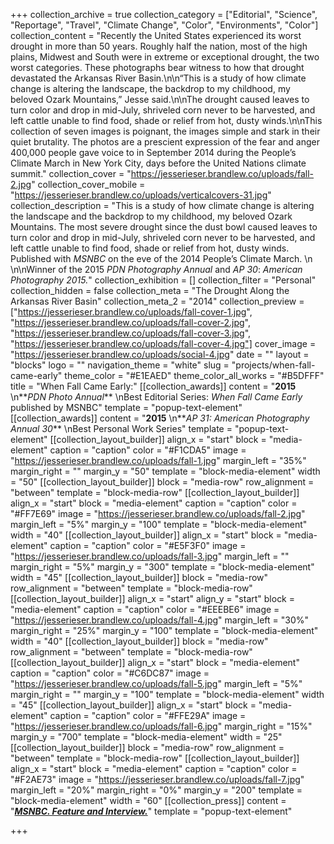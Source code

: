 +++
collection_archive = true
collection_category = ["Editorial", "Science", "Reportage", "Travel", "Climate Change", "Color", "Environments", "Color"]
collection_content = "Recently the United States experienced its worst drought in more than 50 years. Roughly half the nation, most of the high plains, Midwest and South were in extreme or exceptional drought, the two worst categories. These photographs bear witness to how that drought devastated the Arkansas River Basin.\n\n“This is a study of how climate change is altering the landscape, the backdrop to my childhood, my beloved Ozark Mountains,” Jesse said.\n\nThe drought caused leaves to turn color and drop in mid-July, shriveled corn never to be harvested, and left cattle unable to find food, shade or relief from hot, dusty winds.\n\nThis collection of seven images is poignant, the images simple and stark in their quiet brutality. The photos are a prescient expression of the fear and anger 400,000 people gave voice to in September 2014 during the People’s Climate March in New York City, days before the United Nations climate summit."
collection_cover = "https://jesserieser.brandlew.co/uploads/fall-2.jpg"
collection_cover_mobile = "https://jesserieser.brandlew.co/uploads/verticalcovers-31.jpg"
collection_description = "This is a study of how climate change is altering the landscape and the backdrop to my childhood, my beloved Ozark Mountains. The most severe drought since the dust bowl caused leaves to turn color and drop in mid-July, shriveled corn never to be harvested, and left cattle unable to find food, shade or relief from hot, dusty winds. Published with _MSNBC_ on the eve of the 2014 People’s Climate March.  \n \n\nWinner of the 2015 _PDN Photography Annual_ and _AP 30_: _American Photography 2015._"
collection_exhibition = []
collection_filter = "Personal"
collection_hidden = false
collection_meta = "The Drought Along the Arkansas River Basin"
collection_meta_2 = "2014"
collection_preview = ["https://jesserieser.brandlew.co/uploads/fall-cover-1.jpg", "https://jesserieser.brandlew.co/uploads/fall-cover-2.jpg", "https://jesserieser.brandlew.co/uploads/fall-cover-3.jpg", "https://jesserieser.brandlew.co/uploads/fall-cover-4.jpg"]
cover_image = "https://jesserieser.brandlew.co/uploads/social-4.jpg"
date = ""
layout = "blocks"
logo = ""
navigation_theme = "white"
slug = "projects/when-fall-came-early"
theme_color = "#E1EAED"
theme_color_all_works = "#B5DFFF"
title = "When Fall Came Early:"
[[collection_awards]]
content = "**2015**  \n**_PDN Photo Annual_**  \nBest Editorial Series: _When Fall Came Early_ published by MSNBC"
template = "popup-text-element"
[[collection_awards]]
content = "**2015**  \n**_AP 31: American Photography Annual 30_**  \nBest Personal Work Series"
template = "popup-text-element"
[[collection_layout_builder]]
align_x = "start"
block = "media-element"
caption = "caption"
color = "#F1CDA5"
image = "https://jesserieser.brandlew.co/uploads/fall-1.jpg"
margin_left = "35%"
margin_right = ""
margin_y = "50"
template = "block-media-element"
width = "50"
[[collection_layout_builder]]
block = "media-row"
row_alignment = "between"
template = "block-media-row"
[[collection_layout_builder]]
align_x = "start"
block = "media-element"
caption = "caption"
color = "#FF7E69"
image = "https://jesserieser.brandlew.co/uploads/fall-2.jpg"
margin_left = "5%"
margin_y = "100"
template = "block-media-element"
width = "40"
[[collection_layout_builder]]
align_x = "start"
block = "media-element"
caption = "caption"
color = "#E5F3F0"
image = "https://jesserieser.brandlew.co/uploads/fall-3.jpg"
margin_left = ""
margin_right = "5%"
margin_y = "300"
template = "block-media-element"
width = "45"
[[collection_layout_builder]]
block = "media-row"
row_alignment = "between"
template = "block-media-row"
[[collection_layout_builder]]
align_x = "start"
align_y = "start"
block = "media-element"
caption = "caption"
color = "#EEEBE6"
image = "https://jesserieser.brandlew.co/uploads/fall-4.jpg"
margin_left = "30%"
margin_right = "25%"
margin_y = "100"
template = "block-media-element"
width = "40"
[[collection_layout_builder]]
block = "media-row"
row_alignment = "between"
template = "block-media-row"
[[collection_layout_builder]]
align_x = "start"
block = "media-element"
caption = "caption"
color = "#C6DC87"
image = "https://jesserieser.brandlew.co/uploads/fall-5.jpg"
margin_left = "5%"
margin_right = ""
margin_y = "100"
template = "block-media-element"
width = "45"
[[collection_layout_builder]]
align_x = "start"
block = "media-element"
caption = "caption"
color = "#FFE29A"
image = "https://jesserieser.brandlew.co/uploads/fall-6.jpg"
margin_right = "15%"
margin_y = "700"
template = "block-media-element"
width = "25"
[[collection_layout_builder]]
block = "media-row"
row_alignment = "between"
template = "block-media-row"
[[collection_layout_builder]]
align_x = "start"
block = "media-element"
caption = "caption"
color = "#F2AE73"
image = "https://jesserieser.brandlew.co/uploads/fall-7.jpg"
margin_left = "20%"
margin_right = "0%"
margin_y = "200"
template = "block-media-element"
width = "60"
[[collection_press]]
content = "[**_MSNBC. Feature and Interview._**](http://www.msnbc.com/msnbc/when-fall-came-early)"
template = "popup-text-element"

+++
